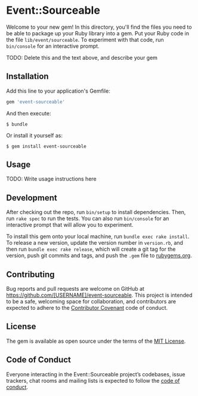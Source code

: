# Event::Sourceable

Welcome to your new gem! In this directory, you'll find the files you need to be able to package up your Ruby library into a gem. Put your Ruby code in the file `lib/event/sourceable`. To experiment with that code, run `bin/console` for an interactive prompt.

TODO: Delete this and the text above, and describe your gem

## Installation

Add this line to your application's Gemfile:

```ruby
gem 'event-sourceable'
```

And then execute:

    $ bundle

Or install it yourself as:

    $ gem install event-sourceable

## Usage

TODO: Write usage instructions here

## Development

After checking out the repo, run `bin/setup` to install dependencies. Then, run `rake spec` to run the tests. You can also run `bin/console` for an interactive prompt that will allow you to experiment.

To install this gem onto your local machine, run `bundle exec rake install`. To release a new version, update the version number in `version.rb`, and then run `bundle exec rake release`, which will create a git tag for the version, push git commits and tags, and push the `.gem` file to [rubygems.org](https://rubygems.org).

## Contributing

Bug reports and pull requests are welcome on GitHub at https://github.com/[USERNAME]/event-sourceable. This project is intended to be a safe, welcoming space for collaboration, and contributors are expected to adhere to the [Contributor Covenant](http://contributor-covenant.org) code of conduct.

## License

The gem is available as open source under the terms of the [MIT License](https://opensource.org/licenses/MIT).

## Code of Conduct

Everyone interacting in the Event::Sourceable project’s codebases, issue trackers, chat rooms and mailing lists is expected to follow the [code of conduct](https://github.com/[USERNAME]/event-sourceable/blob/master/CODE_OF_CONDUCT.md).
